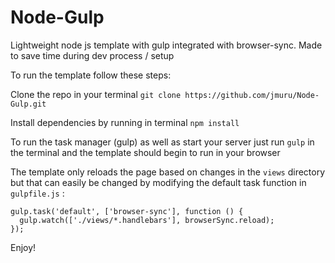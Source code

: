 # Node-Gulp
Lightweight node js template with gulp integrated with browser-sync. Made to save time during dev process / setup

To run the template follow these steps:

Clone the repo in your terminal ```git clone https://github.com/jmuru/Node-Gulp.git```

Install dependencies by running in terminal ```npm install```

To run the task manager (gulp) as well as start your server just run ```gulp``` in the terminal and the template should begin to run in your browser

The template only reloads the page based on changes in the ```views``` directory but that can easily be changed by modifying the default task function in ```gulpfile.js``` :

```
gulp.task('default', ['browser-sync'], function () {
  gulp.watch(['./views/*.handlebars'], browserSync.reload);
});

```

Enjoy!
